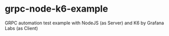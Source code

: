 # grpc-node-k6-example
GRPC automation test example with NodeJS (as Server) and K6 by Grafana Labs (as Client)